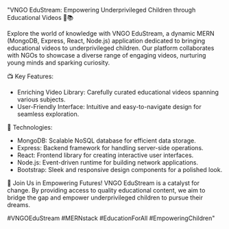 "VNGO EduStream: Empowering Underprivileged Children through Educational Videos 🌟📚

Explore the world of knowledge with VNGO EduStream, a dynamic MERN (MongoDB, Express, React, Node.js) application dedicated to bringing educational videos to underprivileged children. Our platform collaborates with NGOs to showcase a diverse range of engaging videos, nurturing young minds and sparking curiosity.

📺 Key Features:
- Enriching Video Library: Carefully curated educational videos spanning various subjects.
- User-Friendly Interface: Intuitive and easy-to-navigate design for seamless exploration.


🔧 Technologies:
- MongoDB: Scalable NoSQL database for efficient data storage.
- Express: Backend framework for handling server-side operations.
- React: Frontend library for creating interactive user interfaces.
- Node.js: Event-driven runtime for building network applications.
- Bootstrap: Sleek and responsive design components for a polished look.

💖 Join Us in Empowering Futures!
VNGO EduStream is a catalyst for change. By providing access to quality educational content, we aim to bridge the gap and empower underprivileged children to pursue their dreams.


#VNGOEduStream #MERNstack #EducationForAll #EmpoweringChildren"
